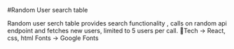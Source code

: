 #Random User search table

Random user serch table provides search functionality , calls on random api endpoint and fetches new users, limited to 5 users per call.
🤖Tech -> React, css, html
Fonts -> Google Fonts


